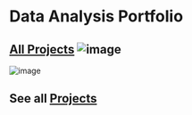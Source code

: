 # Data Analysis Portfolio
   ## [All Projects](https://github.com/Emmanuel-Nti) ![image](https://user-images.githubusercontent.com/51451027/194697567-978becf8-3268-46e3-a37a-29d1b7259665.png) 

![image](https://user-images.githubusercontent.com/51451027/194697567-978becf8-3268-46e3-a37a-29d1b7259665.png) 

## See all [Projects](https://github.com/Emmanuel-Nti)
